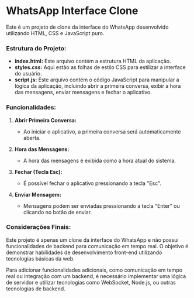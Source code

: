 # WhatsApp Interface Clone

Este é um projeto de clone da interface do WhatsApp desenvolvido utilizando HTML, CSS e JavaScript puro.

### Estrutura do Projeto:
- **index.html:** Este arquivo contém a estrutura HTML da aplicação.
- **styles.css:** Aqui estão as folhas de estilo CSS para estilizar a interface do usuário.
- **script.js:** Este arquivo contém o código JavaScript para manipular a lógica da aplicação, incluindo abrir a primeira conversa, exibir a hora das mensagens, enviar mensagens e fechar o aplicativo.

### Funcionalidades:
1. **Abrir Primeira Conversa:**
   - Ao iniciar o aplicativo, a primeira conversa será automaticamente aberta.

2. **Hora das Mensagens:**
   - A hora das mensagens é exibida como a hora atual do sistema.

3. **Fechar (Tecla Esc):**
   - É possível fechar o aplicativo pressionando a tecla "Esc".

4. **Enviar Mensagem:**
   - Mensagens podem ser enviadas pressionando a tecla "Enter" ou clicando no botão de enviar.

### Considerações Finais:
Este projeto é apenas um clone da interface do WhatsApp e não possui funcionalidades de backend para comunicação em tempo real. O objetivo é demonstrar habilidades de desenvolvimento front-end utilizando tecnologias básicas da web.

Para adicionar funcionalidades adicionais, como comunicação em tempo real ou integração com um backend, é necessário implementar uma lógica de servidor e utilizar tecnologias como WebSocket, Node.js, ou outras tecnologias de backend.
